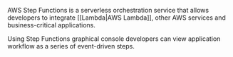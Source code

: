 AWS Step Functions is a serverless orchestration service that allows developers to integrate [[Lambda|AWS Lambda]], other AWS services and business-critical applications.

Using Step Functions graphical console developers can view application workflow as a series of event-driven steps.